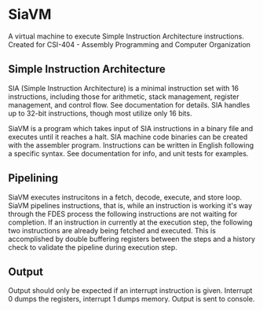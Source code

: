 # SiaVM

A virtual machine to execute Simple Instruction Architecture instructions. Created for CSI-404 - Assembly Programming and Computer Organization
 
 
## Simple Instruction Architecture
SIA (Simple Instruction Architecture) is a minimal instruction set with 16 instructions, including those for arithmetic, stack management, register management, and control flow. See documentation for details. SIA handles up to 32-bit instructions, though most utilize only 16 bits. 

SiaVM is a program which takes input of SIA instructions in a binary file and executes until it reaches a halt. SIA machine code binaries can be created with the assembler program. Instructions can be written in English following a specific syntax. See documentation for info, and unit tests for examples. 

 
 
## Pipelining
SiaVM executes instrucitons in a fetch, decode, execute, and store loop. SiaVM pipelines instructions, that is, while an instruction is working it's way through the FDES process the following instructions are not waiting for completion. If an instruction in currently at the execution step, the following two instructions are already being fetched and executed. This is accomplished by double buffering registers between the steps and a history check to validate the pipeline during execution step.

 
  
## Output
Output should only be expected if an interrupt instruction is given. Interrupt 0 dumps the registers, interrupt 1 dumps memory. Output is sent to console.
